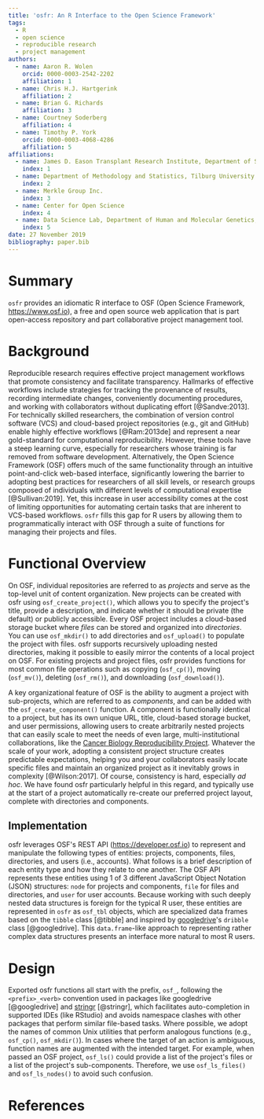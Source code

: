 ```yaml
---
title: 'osfr: An R Interface to the Open Science Framework'
tags:
  - R
  - open science
  - reproducible research
  - project management
authors:
  - name: Aaron R. Wolen
    orcid: 0000-0003-2542-2202
    affiliation: 1
  - name: Chris H.J. Hartgerink
    affiliation: 2
  - name: Brian G. Richards
    affiliation: 3
  - name: Courtney Soderberg
    affiliation: 4
  - name: Timothy P. York
    orcid: 0000-0003-4068-4286
    affiliation: 5
affiliations:
  - name: James D. Eason Transplant Research Institute, Department of Surgery, University of Tennessee Health Science Center
    index: 1
  - name: Department of Methodology and Statistics, Tilburg University
    index: 2
  - name: Merkle Group Inc.
    index: 3
  - name: Center for Open Science
    index: 4
  - name: Data Science Lab, Department of Human and Molecular Genetics, Virginia Commonwealth University
    index: 5
date: 27 November 2019
bibliography: paper.bib
---
```


# Summary

`osfr` provides an idiomatic R interface to OSF (Open Science Framework, https://www.osf.io), a free and open source web application that is part open-access repository and part collaborative project management tool.

# Background

Reproducible research requires effective project management workflows that promote consistency and facilitate transparency. Hallmarks of effective workflows include strategies for tracking the provenance of results, recording intermediate changes, conveniently documenting procedures, and working with collaborators without duplicating effort [@Sandve:2013]. For technically skilled researchers, the combination of version control software (VCS) and cloud-based project repositories (e.g., git and GitHub) enable highly effective workflows [@Ram:2013de] and represent a near gold-standard for computational reproducibility. However, these tools have a steep learning curve, especially for researchers whose training is far removed from software development. Alternatively, the Open Science Framework (OSF) offers much of the same functionality through an intuitive point-and-click web-based interface, significantly lowering the barrier to adopting best practices for researchers of all skill levels, or research groups composed of individuals with different levels of computational expertise [@Sullivan:2019]. Yet, this increase in user accessibility comes at the cost of limiting opportunities for automating certain tasks that are inherent to VCS-based workflows. `osfr` fills this gap for R users by allowing them to programmatically interact with OSF through a suite of functions for managing their projects and files.

# Functional Overview

On OSF, individual repositories are referred to as *projects* and serve as the top-level unit of content organization. New projects can be created with osfr using `osf_create_project()`, which allows you to specify the project's title, provide a description, and indicate whether it should be private (the default) or publicly accessible. Every OSF project includes a cloud-based storage bucket where *files* can be stored and organized into *directories*. You can use `osf_mkdir()` to add directories and `osf_upload()` to populate the project with files. osfr supports recursively uploading nested directories, making it possible to easily mirror the contents of a local project on OSF. For existing projects and project files, osfr provides functions for most common file operations such as copying (`osf_cp()`), moving (`osf_mv()`), deleting (`osf_rm()`), and downloading (`osf_download()`).

A key organizational feature of OSF is the ability to augment a project with sub-projects, which are referred to as *components*, and can be added with the `osf_create_component()` function. A component is functionally identical to a project, but has its own unique URL, title, cloud-based storage bucket, and user permissions, allowing users to create arbitrarily nested projects that can easily scale to meet the needs of even large, multi-institutional collaborations, like the [Cancer Biology Reproducibility Project][cbrp]. Whatever the scale of your work, adopting a consistent project structure creates predictable expectations, helping you and your collaborators easily locate specific files and maintain an organized project as it inevitably grows in complexity [@Wilson:2017]. Of course, consistency is hard, especially *ad hoc*. We have found osfr particularly helpful in this regard, and typically use at the start of a project automatically re-create our preferred project layout, complete with directories and components. 


## Implementation

osfr leverages OSF's REST API (https://developer.osf.io) to represent and manipulate the following types of entities: projects, components, files, directories, and users (i.e., accounts). What follows is a brief description of each entity type and how they relate to one another. The OSF API represents these entities using 1 of 3 different JavaScript Object Notation (JSON) structures: `node` for projects and components, `file` for files and directories, and `user` for user accounts. Because working with such deeply nested data structures is foreign for the typical R user, these entities are represented in `osfr` as `osf_tbl` objects, which are specialized data frames based on the `tibble` class [@tibble] and inspired by [googledrive][]'s `dribble` class [@googledrive]. This `data.frame`-like approach to representing rather complex data structures presents an interface more natural to most R users.

# Design

Exported osfr functions all start with the prefix, `osf_`, following the `<prefix>_<verb>` convention used in packages like googledrive [@googledrive] and [stringr][] [@stringr], which facilitates auto-completion in supported IDEs (like RStudio) and avoids namespace clashes with other packages that perform similar file-based tasks. Where possible, we adopt the names of common Unix utilities that perform analogous functions (e.g., `osf_cp()`, `osf_mkdir()`). In cases where the target of an action is ambiguous, function names are augmented with the intended target. For example, when passed an OSF project, `osf_ls()` could provide a list of the project's files or a list of the project's sub-components. Therefore, we use `osf_ls_files()` and `osf_ls_nodes()` to avoid such confusion. 

# References

<!-- link -->
[cbrp]: https://osf.io/e81xl/ "Reproducibility Project: Cancer Biology"
[googledrive]: https://googledrive.tidyverse.org
[stringr]: https://stringr.tidyverse.org